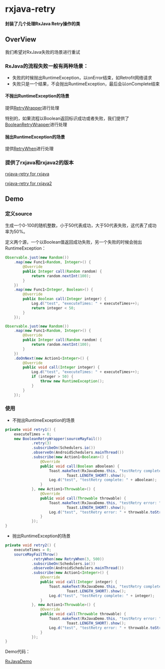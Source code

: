 # rxjava-retry

#### 封装了几个处理RxJava Retry操作的类

## OverView
我们希望对RxJava失败的场景进行重试

### RxJava的流程失败一般有两种场景：
- 失败的时候抛出RuntimeException，以onError结束，如Retrofit网络请求
- 失败只是一个结果，不会抛出RuntimeException，最后会以onComplete结束

#### 不抛出RuntimeException的场景
提供[RetryWrapper](rxjava-retry/app/src/main/java/com/jeremyliao/rxretry/rxjava/RetryWrapper.java)进行处理

特别的，如果流程以Boolean返回标识成功或者失败，我们提供了[BooleanRetryWrapper](rxjava-retry/app/src/main/java/com/jeremyliao/rxretry/rxjava/BooleanRetryWrapper.java)进行处理

#### 抛出RuntimeException的场景
提供[RetryWhen](rxjava-retry/app/src/main/java/com/jeremyliao/rxretry/rxjava/RetryWhen.java)进行处理

### 提供了rxjava和rxjava2的版本
[rxjava-retry for rxjava](rxjava-retry/app/src/main/java/com/jeremyliao/rxretry/rxjava)

[rxjava-retry for rxjava2](rxjava-retry/app/src/main/java/com/jeremyliao/rxretry/rxjava2)

## Demo
### 定义source
生成一个0-100的随机整数，小于50代表成功，大于50代表失败，这代表了成功率为50%。

定义两个源，一个以Boolean值返回成功失败，另一个失败的时候会抛出RuntimeException：

```java
Observable.just(new Random())
    .map(new Func1<Random, Integer>() {
        @Override
        public Integer call(Random random) {
            return random.nextInt(100);
        }
    })
    .map(new Func1<Integer, Boolean>() {
        @Override
        public Boolean call(Integer integer) {
            Log.d("test", "executeTimes: " + executeTimes++);
            return integer < 50;
        }
    });
```

```java
Observable.just(new Random())
    .map(new Func1<Random, Integer>() {
        @Override
        public Integer call(Random random) {
            return random.nextInt(100);
        }
    })
    .doOnNext(new Action1<Integer>() {
        @Override
        public void call(Integer integer) {
            Log.d("test", "executeTimes: " + executeTimes++);
            if (integer > 50) {
                throw new RuntimeException();
            }
        }
    });
```
### 使用
- 不抛出RuntimeException的场景

```java
private void retry1() {
    executeTimes = 0;
    new BooleanRetryWrapper(sourceMayFail())
            .retry(3)
            .subscribeOn(Schedulers.io())
            .observeOn(AndroidSchedulers.mainThread())
            .subscribe(new Action1<Boolean>() {
                @Override
                public void call(Boolean aBoolean) {
                    Toast.makeText(RxJavaDemo.this, "testRetry complete: " + aBoolean,
                            Toast.LENGTH_SHORT).show();
                    Log.d("test", "testRetry complete: " + aBoolean);
                }
            }, new Action1<Throwable>() {
                @Override
                public void call(Throwable throwable) {
                    Toast.makeText(RxJavaDemo.this, "testRetry error: " + throwable.toString(),
                            Toast.LENGTH_SHORT).show();
                    Log.d("test", "testRetry error: " + throwable.toString());
                }
            });
}
```
- 抛出RuntimeException的场景

```java
private void retry2() {
    executeTimes = 0;
    sourceMayFailThrow()
            .retryWhen(new RetryWhen(3, 500))
            .subscribeOn(Schedulers.io())
            .observeOn(AndroidSchedulers.mainThread())
            .subscribe(new Action1<Integer>() {
                @Override
                public void call(Integer integer) {
                    Toast.makeText(RxJavaDemo.this, "testRetry complete: " + integer,
                            Toast.LENGTH_SHORT).show();
                    Log.d("test", "testRetry complete: " + integer);
                }
            }, new Action1<Throwable>() {
                @Override
                public void call(Throwable throwable) {
                    Toast.makeText(RxJavaDemo.this, "testRetry error: " + throwable.toString(),
                            Toast.LENGTH_SHORT).show();
                    Log.d("test", "testRetry error: " + throwable.toString());
                }
            });
}
```
Demo代码：

[RxJavaDemo](rxjava-retry/app/src/main/java/com/jeremyliao/rxretry/rxjava/RxJavaRetryDemo.java)

